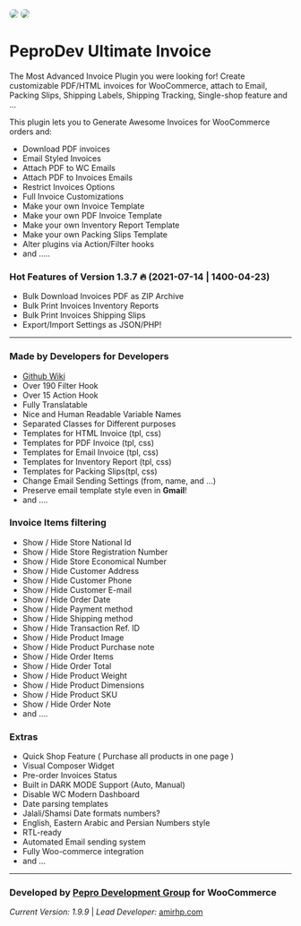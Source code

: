 <img src="https://ps.w.org/pepro-ultimate-invoice/assets/banner-772x250.png" style="border-radius: 7px;"/>
<img src="https://ps.w.org/pepro-ultimate-invoice/assets/banner-772x250-rtl.png" style="border-radius: 7px;"/>

**PeproDev Ultimate Invoice**
==========================

The Most Advanced Invoice Plugin you were looking for! Create customizable PDF/HTML invoices for WooCommerce, attach to Email, Packing Slips, Shipping Labels, Shipping Tracking, Single-shop feature and ...

This plugin lets you to Generate Awesome Invoices for WooCommerce orders and:

-   Download PDF invoices
-   Email Styled Invoices
-   Attach PDF to WC Emails
-   Attach PDF to Invoices Emails
-   Restrict Invoices Options
-   Full Invoice Customizations
-   Make your own Invoice Template
-   Make your own PDF Invoice Template
-   Make your own Inventory Report Template
-   Make your own Packing Slips Template
-   Alter plugins via Action/Filter hooks
-   and .....


### Hot Features of Version 1.3.7 🔥 (2021-07-14 | 1400-04-23)
- Bulk Download Invoices PDF as ZIP Archive
- Bulk Print Invoices Inventory Reports
- Bulk Print Invoices Shipping Slips
- Export/Import Settings as JSON/PHP!


-----------------------

### Made by Developers for Developers
- [Github Wiki](https://github.com/peprodev/ultimate-invoice/wiki)
- Over 190 Filter Hook
- Over 15 Action Hook
- Fully Translatable
- Nice and Human Readable Variable Names
- Separated Classes for Different purposes
- Templates for HTML Invoice (tpl, css)
- Templates for PDF Invoice (tpl, css)
- Templates for Email Invoice (tpl, css)
- Templates for Inventory Report (tpl, css)
- Templates for Packing Slips(tpl, css)
- Change Email Sending Settings (from, name, and ...)
- Preserve email template style even in **Gmail**!
- and ....

### Invoice Items filtering
- Show / Hide Store National Id
- Show / Hide Store Registration Number
- Show / Hide Store Economical Number
- Show / Hide Customer Address
- Show / Hide Customer Phone
- Show / Hide Customer E-mail
- Show / Hide Order Date
- Show / Hide Payment method
- Show / Hide Shipping method
- Show / Hide Transaction Ref. ID
- Show / Hide Product Image
- Show / Hide Product Purchase note
- Show / Hide Order Items
- Show / Hide Order Total
- Show / Hide Product Weight
- Show / Hide Product Dimensions
- Show / Hide Product SKU
- Show / Hide Order Note
- and ....

### Extras
- Quick Shop Feature ( Purchase all products in one page )
- Visual Composer Widget
- Pre-order Invoices Status
- Built in DARK MODE Support (Auto, Manual)
- Disable WC Modern Dashboard
- Date parsing templates
- Jalali/Shamsi Date formats numbers?
- English, Eastern Arabic and Persian Numbers style
- RTL-ready
- Automated Email sending system
- Fully Woo-commerce integration
- and ...


<hr>

### **Developed by** [Pepro Development Group](https://pepro.dev/) for WooCommerce

*Current Version: 1.9.9* \| *Lead Developer:* [amirhp.com](https://amirhp.com)
